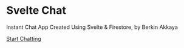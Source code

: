 # Svelte Chat

Instant Chat App Created Using Svelte & Firestore, by Berkin Akkaya

[Start Chatting](https://svelte-chat-berkinakkaya.web.app/)
